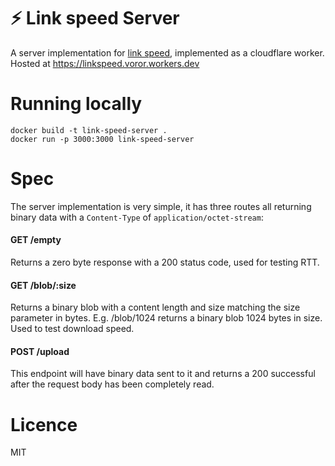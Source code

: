 # ⚡ Link speed Server

A server implementation for [link speed](https://www.github.com/Decad/link-speed), implemented as a cloudflare worker. Hosted at https://linkspeed.voror.workers.dev

# Running locally

```
docker build -t link-speed-server .
docker run -p 3000:3000 link-speed-server
```

# Spec

The server implementation is very simple, it has three routes all returning binary data with a `Content-Type` of `application/octet-stream`:

#### GET /empty

Returns a zero byte response with a 200 status code, used for testing RTT.

#### GET /blob/:size

Returns a binary blob with a content length and size matching the size parameter in bytes. E.g. /blob/1024 returns a binary blob 1024 bytes in size. Used to test download speed.

#### POST /upload

This endpoint will have binary data sent to it and returns a 200 successful after the request body has been completely read.

# Licence

MIT